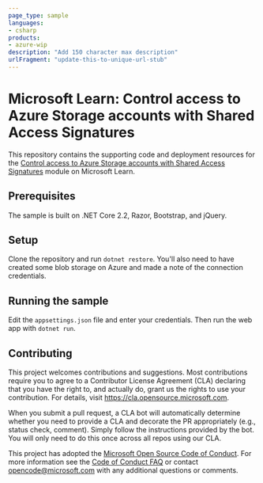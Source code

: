 ```yaml
---
page_type: sample
languages:
- csharp
products:
- azure-wip
description: "Add 150 character max description"
urlFragment: "update-this-to-unique-url-stub"
---
```


# Microsoft Learn: Control access to Azure Storage accounts with Shared Access Signatures

This repository contains the supporting code and deployment resources for the [Control access to Azure Storage accounts with Shared Access Signatures](https://docs.microsoft.com/en-gb/learn/modules/control-access-to-azure-storage-with-sas/) module on Microsoft Learn.


## Prerequisites

The sample is built on .NET Core 2.2, Razor, Bootstrap, and jQuery.

## Setup

Clone the repository and run `dotnet restore`. You'll also need to have created some blob storage on Azure and made a note of the connection credentials.

## Running the sample

Edit the `appsettings.json` file and enter your credentials. Then run the web app with `dotnet run`.

## Contributing

This project welcomes contributions and suggestions.  Most contributions require you to agree to a
Contributor License Agreement (CLA) declaring that you have the right to, and actually do, grant us
the rights to use your contribution. For details, visit https://cla.opensource.microsoft.com.

When you submit a pull request, a CLA bot will automatically determine whether you need to provide
a CLA and decorate the PR appropriately (e.g., status check, comment). Simply follow the instructions
provided by the bot. You will only need to do this once across all repos using our CLA.

This project has adopted the [Microsoft Open Source Code of Conduct](https://opensource.microsoft.com/codeofconduct/).
For more information see the [Code of Conduct FAQ](https://opensource.microsoft.com/codeofconduct/faq/) or
contact [opencode@microsoft.com](mailto:opencode@microsoft.com) with any additional questions or comments.

